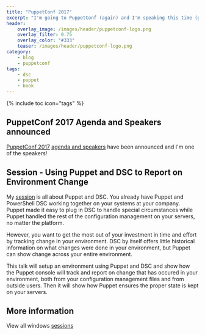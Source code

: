 ```yaml
---
title: "PuppetConf 2017"
excerpt: "I'm going to PuppetConf (again) and I'm speaking this time (gulp!)"
header:
    overlay_image: /images/header/puppetconf-logo.png
    overlay_filter: 0.75
    overlay_color: "#333"
    teaser: /images/header/puppetconf-logo.png
category:
    - blog
    - puppetconf
tags:
    - dsc
    - puppet
    - book
---
```


{% include toc icon="tags" %}

## PuppetConf 2017 Agenda and Speakers announced

[PuppetConf 2017](https://puppet.com/puppetconf) [agenda and speakers](https://puppet.com/blog/puppetconf-2017-speakers-and-agenda-are-here) have been announced and I'm one of the speakers!

## Session - Using Puppet and DSC to Report on Environment Change

My [session](http://sched.co/B4ww) is all about Puppet and DSC. You already have Puppet and PowerShell DSC working together on your systems at your company. Puppet made it easy to plug in DSC to handle special circumstances while Puppet handled the rest of the configuration management on your servers, no matter the platform.

However, you want to get the most out of your investment in time and effort by tracking change in your environment. DSC by itself offers little historical information on what changes were done in your environment, but Puppet can show change across your entire environment.

This talk will setup an environment using Puppet and DSC and show how the Puppet console will track and report on change that has occured in your environment, both from your configuration management files and from outside users. Then it will show how Puppet ensures the proper state is kept on your servers.

## More information

View all windows [sessions](https://puppetconf17.sched.com/overview/type/Automation+for+Windows)